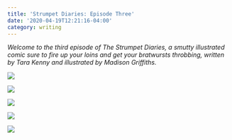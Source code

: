 ```yaml
---
title: 'Strumpet Diaries: Episode Three'
date: '2020-04-19T12:21:16-04:00'
category: writing
---
```

_Welcome to the third episode of The Strumpet Diaries, a smutty illustrated comic sure to fire up your loins and get your bratwursts throbbing, written by Tara Kenny and illustrated by Madison Griffiths._

![](/img/comic-sans-the-strumpet-diaries-pg.-1.jpg)

![](/img/comic-sans-the-strumpet-diaries-page-2.jpg)

![](/img/comic-sans-the-strumpet-diaries-collaboration-pg-3.jpg)

![](/img/comic-sans-the-strumpet-diaries-page-4.jpg)

![](/img/comic-sans-the-strumpet-diaries-collaboration-page-5.jpg)
